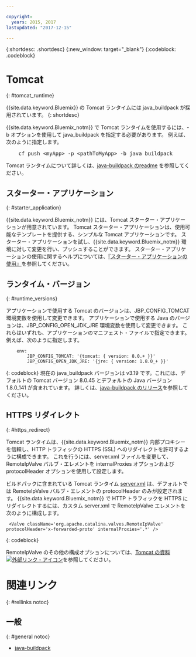 ```yaml
---

copyright:
  years: 2015, 2017
lastupdated: "2017-12-15"

---
```


{:shortdesc: .shortdesc}
{:new_window: target="_blank"}
{:codeblock: .codeblock}


# Tomcat
{: #tomcat_runtime}

{{site.data.keyword.Bluemix}} の Tomcat ランタイムには java_buildpack が採用されています。
{: shortdesc}

{{site.data.keyword.Bluemix_notm}} で Tomcat ランタイムを使用するには、-b オプションを使用して java_buildpack を指定する必要があります。 例えば、次のように指定します。
<pre>
    cf push &lt;myApp&gt; -p &lt;pathToMyApp&gt; -b java_buildpack
</pre>

Tomcat ランタイムについて詳しくは、[java-buildpack のreadme](https://github.com/cloudfoundry/java-buildpack/blob/master/README.md) を参照してください。

## スターター・アプリケーション
{: #starter_application}

{{site.data.keyword.Bluemix_notm}} には、Tomcat スターター・アプリケーションが用意されています。  Tomcat スターター・アプリケーションは、使用可能なテンプレートを提供する、シンプルな Tomcat アプリケーションです。 スターター・アプリケーションを試し、{{site.data.keyword.Bluemix_notm}} 環境に対して変更を行い、プッシュすることができます。 スターター・アプリケーションの使用に関するヘルプについては、[『スターター・アプリケーションの使用』](/docs/cfapps/starter_app_usage.html)を参照してください。

## ランタイム・バージョン
{: #runtime_versions}

アプリケーションで使用する Tomcat のバージョンは、JBP_CONFIG_TOMCAT 環境変数を使用して変更できます。
アプリケーションで使用する Java のバージョンは、JBP_CONFIG_OPEN_JDK_JRE 環境変数を使用して変更できます。
これらはいずれも、アプリケーションのマニフェスト・ファイルで指定できます。  例えば、次のように指定します。
```
    env:
        JBP_CONFIG_TOMCAT: '{tomcat: { version: 8.0.+ }}'
        JBP_CONFIG_OPEN_JDK_JRE: '{jre: { version: 1.8.0_+ }}'
```
{: codeblock}
現在の java_buildpack バージョンは v3.19 です。これには、デフォルトの Tomcat バージョン 8.0.45 とデフォルトの Java バージョン 1.8.0_141 が含まれています。
詳しくは、[java-buildpack のリリース](https://github.com/cloudfoundry/java-buildpack/releases/tag/v3.13)を参照してください。

## HTTPS リダイレクト
{: #https_redirect}

Tomcat ランタイムは、{{site.data.keyword.Bluemix_notm}} 内部プロキシーを信頼し、HTTP トラフィックの HTTPS (SSL) へのリダイレクトを許可するように構成できます。
これを行うには、server.xml ファイルを変更して、RemoteIpValve バルブ・エレメントを internalProxies オプションおよび protocolHeader オプションを使用して設定します。

ビルドパックに含まれている Tomcat ランタイム [server.xml](https://github.com/cloudfoundry/java-buildpack/blob/master/resources/tomcat/conf/server.xml) は、デフォルトでは RemoteIpValve バルブ・エレメントの protocolHeader のみが設定されます。  {{site.data.keyword.Bluemix_notm}} で HTTP トラフィックを HTTPS にリダイレクトするには、カスタム server.xml で RemoteIpValve エレメントを次のように構成します。

```
 <Valve className='org.apache.catalina.valves.RemoteIpValve' protocolHeader='x-forwarded-proto' internalProxies='.*' />
```
{: codeblock}

RemoteIpValve のその他の構成オプションについては、[Tomcat の資料 ![外部リンク・アイコン](../../icons/launch-glyph.svg "外部リンク・アイコン")](https://tomcat.apache.org/tomcat-8.0-doc/api/org/apache/catalina/valves/RemoteIpValve.html)を参照してください。

# 関連リンク
{: #rellinks notoc}
## 一般
{: #general notoc}
* [java-buildpack](https://github.com/cloudfoundry/java-buildpack)
